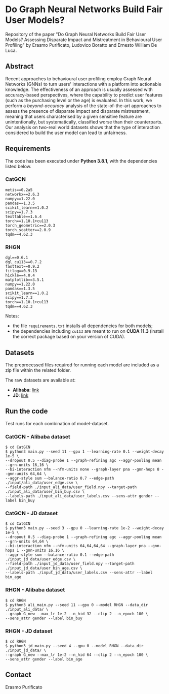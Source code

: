 # Do Graph Neural Networks Build Fair User Models?
Repository of the paper "Do Graph Neural Networks Build Fair User Models? Assessing Disparate Impact and Mistreatment in Behavioural User Profiling" by Erasmo Purificato, Ludovico Boratto and Ernesto William De Luca.

## Abstract
Recent approaches to behavioural user profiling employ Graph Neural Networks (GNNs) to turn users' interactions with a platform into actionable knowledge. The effectiveness of an approach is usually assessed with accuracy-based perspectives, where the capability to predict user features (such as the purchasing level or the age) is evaluated. In this work, we perform a *beyond-accuracy* analysis of the state-of-the-art approaches to assess the presence of disparate impact and disparate mistreatment, meaning that users characterised by a given sensitive feature are unintentionally, but systematically, classified worse than their counterparts. Our analysis on two-real world datasets shows that the type of interaction considered to build the user model can lead to unfairness.

## Requirements
The code has been executed under **Python 3.8.1**, with the dependencies listed below.

### CatGCN
```
metis==0.2a5
networkx==2.6.3
numpy==1.22.0
pandas==1.3.5
scikit_learn==1.0.2
scipy==1.7.3
texttable==1.6.4
torch==1.10.1+cu113
torch_geometric==2.0.3
torch_scatter==2.0.9
tqdm==4.62.3
```

### RHGN
```
dgl==0.6.1
dgl_cu113==0.7.2
fasttext==0.9.2
fitlog==0.9.13
hickle==4.0.4
matplotlib==3.5.1
numpy==1.22.0
pandas==1.3.5
scikit_learn==1.0.2
scipy==1.7.3
torch==1.10.1+cu113
tqdm==4.62.3
```
Notes:
* the file `requirements.txt` installs all dependencies for both models;
* the dependencies including `cu113` are meant to run on **CUDA 11.3** (install the correct package based on your version of CUDA).

## Datasets
The preprocessed files required for running each model are included as a zip file within the related folder.

The raw datasets are available at:
* **Alibaba**: [link](https://tianchi.aliyun.com/dataset/dataDetail?dataId=56)
* **JD**: [link](https://github.com/guyulongcs/IJCAI2019_HGAT)

## Run the code
Test runs for each combination of model-dataset.

### CatGCN - Alibaba dataset
```
$ cd CatGCN
$ python3 main.py --seed 11 --gpu 1 --learning-rate 0.1 --weight-decay 1e-5 \
--dropout 0.5 --diag-probe 1 --graph-refining agc --aggr-pooling mean --grn-units 16,16 \
--bi-interaction nfm --nfm-units none --graph-layer pna --gnn-hops 8 --gnn-units 64,64 \
--aggr-style sum --balance-ratio 0.7 --edge-path ./input/ali_data/user_edge.csv \
--field-path ./input_ali_data/user_field.npy --target-path ./input_ali_data/user_bin_buy.csv \
--labels-path ./input_ali_data/user_labels.csv --sens-attr gender --label bin_buy 
```

### CatGCN - JD dataset
```
$ cd CatGCN
$ python3 main.py --seed 3 --gpu 0 --learning-rate 1e-2 --weight-decay 1e-5 \
--dropout 0.5 --diag-probe 1 --graph-refining agc --aggr-pooling mean --grn-units 64,64 \
--bi-interaction nfm --nfm-units 64,64,64,64 --graph-layer pna --gnn-hops 1 --gnn-units 16,16 \
--aggr-style sum --balance-ratio 0.1 --edge-path ./input_jd_data/user_edge.csv \
--field-path ./input_jd_data/user_field.npy --target-path ./input_jd_data/user_bin_age.csv \
--labels-path ./input_jd_data/user_labels.csv --sens-attr --label bin_age
```

### RHGN - Alibaba dataset
```
$ cd RHGN
$ python3 ali_main.py --seed 11 --gpu 0 --model RHGN --data_dir ./input_ali_data/ \
--graph G_new --max_lr 1e-2 --n_hid 32 --clip 2 --n_epoch 100 \
--sens_attr gender --label bin_buy
```

### RHGN - JD dataset
```
$ cd RHGN
$ python3 jd_main.py --seed 4 --gpu 0 --model RHGN --data_dir ./input_jd_data/ \
--graph G_new --max_lr 1e-2 --n_hid 64 --clip 2 --n_epoch 100 \
--sens_attr gender --label bin_age
```

## Contact
<!-- [Erasmo Purificato](mailto:erasmo.purificato@ovgu.de) -->
Erasmo Purificato